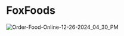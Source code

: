 # FoxFoods
![Order-Food-Online-12-26-2024_04_30_PM](https://github.com/user-attachments/assets/1b21c185-6a00-4531-adc9-72db9681a1de)
